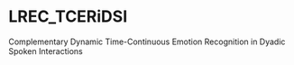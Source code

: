 # LREC_TCERiDSI
Complementary Dynamic Time-Continuous Emotion Recognition in Dyadic Spoken Interactions

